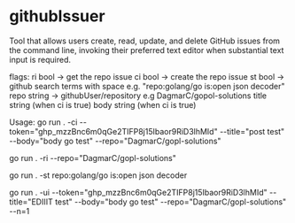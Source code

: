 # githubIssuer
Tool that allows users create, read, update, and delete GitHub issues from the command line, invoking their preferred text editor when substantial text input is required.

flags:
ri bool -> get the repo issue
ci bool -> create the repo issue
st bool ->  github search terms with space e.g. "repo:golang/go is:open json decoder"
repo string -> githubUser/repository e.g DagmarC/gopol-solutions
title string (when ci is true)
body string (when ci is true)


Usage:
go run . -ci --token="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" --title="post test" --body="body go test" --repo="DagmarC/gopl-solutions"

go run . -ri --repo="DagmarC/gopl-solutions"

go run . -st repo:golang/go is:open json decoder

go run . -ui --token="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" --title="EDIIIT test" --body="body go test" --repo="DagmarC/gopl-solutions" --n=1
